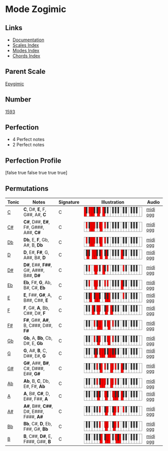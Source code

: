 # Mode Zogimic

## Links

- [Documentation](index.md)
- [Scales Index](Scales.md)
- [Modes Index](Modes.md)
- [Chords Index](Chords.md)

## Parent Scale

[Epygimic](ScaleEpygimic.md)

## Number

[1593](https://ianring.com/musictheory/scales/1593)

## Perfection

- 4 Perfect notes
- 2 Perfect notes

## Perfection Profile

[false true false true true true]

## Permutations

| Tonic | Notes | Signature | Illustration | Audio |
|-------|-------|-----------|--------------|-------|
| [C](ModeCNaturalZogimic.md) | **C**, D#, **E**, F, G##, A#, **C** | C | ![CNaturalZogimic](ModeCNaturalZogimic.png) | [midi](ModeCNaturalZogimic.mid) [ogg](ModeCNaturalZogimic.ogg) |
| [C#](ModeCSharpZogimic.md) | **C#**, D##, **E#**, F#, G###, A##, **C#** | C | ![CSharpZogimic](ModeCSharpZogimic.png) | [midi](ModeCSharpZogimic.mid) [ogg](ModeCSharpZogimic.ogg) |
| [Db](ModeDFlatZogimic.md) | **Db**, E, **F**, Gb, A#, B, **Db** | C | ![DFlatZogimic](ModeDFlatZogimic.png) | [midi](ModeDFlatZogimic.mid) [ogg](ModeDFlatZogimic.ogg) |
| [D](ModeDNaturalZogimic.md) | **D**, E#, **F#**, G, A##, B#, **D** | C | ![DNaturalZogimic](ModeDNaturalZogimic.png) | [midi](ModeDNaturalZogimic.mid) [ogg](ModeDNaturalZogimic.ogg) |
| [D#](ModeDSharpZogimic.md) | **D#**, E##, **F##**, G#, A###, B##, **D#** | C | ![DSharpZogimic](ModeDSharpZogimic.png) | [midi](ModeDSharpZogimic.mid) [ogg](ModeDSharpZogimic.ogg) |
| [Eb](ModeEFlatZogimic.md) | **Eb**, F#, **G**, Ab, B#, C#, **Eb** | C | ![EFlatZogimic](ModeEFlatZogimic.png) | [midi](ModeEFlatZogimic.mid) [ogg](ModeEFlatZogimic.ogg) |
| [E](ModeENaturalZogimic.md) | **E**, F##, **G#**, A, B##, C##, **E** | C | ![ENaturalZogimic](ModeENaturalZogimic.png) | [midi](ModeENaturalZogimic.mid) [ogg](ModeENaturalZogimic.ogg) |
| [F](ModeFNaturalZogimic.md) | **F**, G#, **A**, Bb, C##, D#, **F** | C | ![FNaturalZogimic](ModeFNaturalZogimic.png) | [midi](ModeFNaturalZogimic.mid) [ogg](ModeFNaturalZogimic.ogg) |
| [F#](ModeFSharpZogimic.md) | **F#**, G##, **A#**, B, C###, D##, **F#** | C | ![FSharpZogimic](ModeFSharpZogimic.png) | [midi](ModeFSharpZogimic.mid) [ogg](ModeFSharpZogimic.ogg) |
| [Gb](ModeGFlatZogimic.md) | **Gb**, A, **Bb**, Cb, D#, E, **Gb** | C | ![GFlatZogimic](ModeGFlatZogimic.png) | [midi](ModeGFlatZogimic.mid) [ogg](ModeGFlatZogimic.ogg) |
| [G](ModeGNaturalZogimic.md) | **G**, A#, **B**, C, D##, E#, **G** | C | ![GNaturalZogimic](ModeGNaturalZogimic.png) | [midi](ModeGNaturalZogimic.mid) [ogg](ModeGNaturalZogimic.ogg) |
| [G#](ModeGSharpZogimic.md) | **G#**, A##, **B#**, C#, D###, E##, **G#** | C | ![GSharpZogimic](ModeGSharpZogimic.png) | [midi](ModeGSharpZogimic.mid) [ogg](ModeGSharpZogimic.ogg) |
| [Ab](ModeAFlatZogimic.md) | **Ab**, B, **C**, Db, E#, F#, **Ab** | C | ![AFlatZogimic](ModeAFlatZogimic.png) | [midi](ModeAFlatZogimic.mid) [ogg](ModeAFlatZogimic.ogg) |
| [A](ModeANaturalZogimic.md) | **A**, B#, **C#**, D, E##, F##, **A** | C | ![ANaturalZogimic](ModeANaturalZogimic.png) | [midi](ModeANaturalZogimic.mid) [ogg](ModeANaturalZogimic.ogg) |
| [A#](ModeASharpZogimic.md) | **A#**, B##, **C##**, D#, E###, F###, **A#** | C | ![ASharpZogimic](ModeASharpZogimic.png) | [midi](ModeASharpZogimic.mid) [ogg](ModeASharpZogimic.ogg) |
| [Bb](ModeBFlatZogimic.md) | **Bb**, C#, **D**, Eb, F##, G#, **Bb** | C | ![BFlatZogimic](ModeBFlatZogimic.png) | [midi](ModeBFlatZogimic.mid) [ogg](ModeBFlatZogimic.ogg) |
| [B](ModeBNaturalZogimic.md) | **B**, C##, **D#**, E, F###, G##, **B** | C | ![BNaturalZogimic](ModeBNaturalZogimic.png) | [midi](ModeBNaturalZogimic.mid) [ogg](ModeBNaturalZogimic.ogg) |
